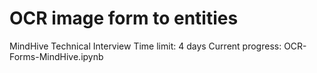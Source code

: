 # OCR image form to entities
MindHive Technical Interview
Time limit: 4 days
Current progress: OCR-Forms-MindHive.ipynb
